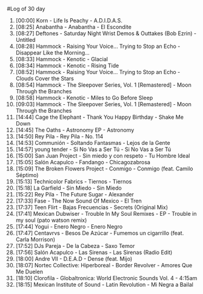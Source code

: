 #Log of 30 day

1. [00:00] Korn - Life Is Peachy - A.D.I.D.A.S.
1. [08:25] Anabantha - Anabantha - El Escondite
1. [08:27] Deftones - Saturday Night Wrist Demos & Outtakes (Bob Ezrin) - Untitled
1. [08:28] Hammock - Raising Your Voice... Trying to Stop an Echo - Disappear Like the Morning…
1. [08:33] Hammock - Kenotic - Glacial
1. [08:34] Hammock - Kenotic - Rising Tide
1. [08:52] Hammock - Raising Your Voice... Trying to Stop an Echo - Clouds Cover the Stars
1. [08:54] Hammock - The Sleepover Series, Vol. 1 [Remastered] - Moon Through the Branches
1. [08:58] Hammock - Kenotic - Miles to Go Before Sleep
1. [09:03] Hammock - The Sleepover Series, Vol. 1 [Remastered] - Moon Through the Branches
1. [14:44] Cage the Elephant - Thank You Happy Birthday - Shake Me Down
1. [14:45] The Oaths - Astronomy EP - Astronomy
1. [14:50] Rey Pila - Rey Pila - No. 114
1. [14:53] Communión - Soltando Fantasmas - Lejos de la Gente
1. [14:57] young tender - Si No Vas a Ser Tú - Si No Vas a Ser Tú
1. [15:00] San Juan Project - Sin miedo y con respeto - Tu Hombre Ideal
1. [15:05] Salón Acapulco - Fandango - Chicagozabrosa
1. [15:09] The Broken Flowers Project - Conmigo - Conmigo (feat. Camilo Séptimo)
1. [15:13] Technicolor Fabrics - Tiernos - Tiernos
1. [15:18] La Garfield - Sin Miedo - Sin Miedo
1. [15:22] Rey Pila - The Future Sugar - Alexander
1. [17:33] Fase - The Now Sound Of Mexico - El Tren
1. [17:37] Teen Flirt - Bajas Frecuencias - Secrets (Original Mix)
1. [17:41] Mexican Dubwiser - Trouble In My Soul Remixes - EP - Trouble in my soul (pato watson remix)
1. [17:44] Yogui - Enero Negro - Enero Negro
1. [17:47] Centavrvs - Besos De Azúcar - Fumemos un cigarrillo (feat. Carla Morrison)
1. [17:52] DJs Pareja - De la Cabeza - Saxo Temor
1. [17:56] Salón Acapulco - Las Sirenas - Las Sirenas (Radio Edit)
1. [18:00] Andre VII - D.E.A.D - Dense (feat. Mijo)
1. [18:07] Nortec Collective: Hiperboreal - Border Revolver - Amores Que Me Duelen
1. [18:10] Clorofila - Globaltronica: World Electronic Sounds Vol. 4 - 4:15am
1. [18:15] Mexican Institute of Sound - Latin Revolution - Mi Negra a Bailal
